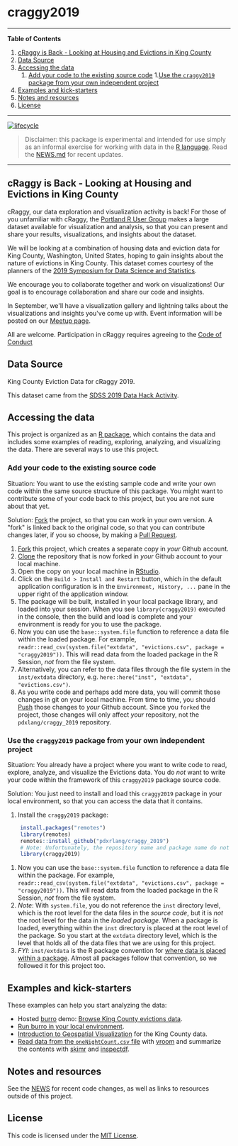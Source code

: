 # craggy2019

---

**Table of Contents**

1. [cRaggy is Back - Looking at Housing and Evictions in King County](#craggy-is-back---looking-at-housing-and-evictions-in-king-county)
1. [Data Source](#data-source)
1. [Accessing the data](#accessing-the-data)
    1. [Add your code to the existing source code](#add-your-code-to-the-existing-source-code)
    1.[Use the `craggy2019` package from your own independent project](#use-the-craggy2019-package-from-your-own-independent-project)
1. [Examples and kick-starters](#examples-and-kick-starters)
1. [Notes and resources](#notes-and-resources)
1. [License](#license)

---

<!-- badges: start -->
[![lifecycle](https://img.shields.io/badge/lifecycle-experimental-orange.svg)](https://www.tidyverse.org/lifecycle/#experimental)
<!-- badges: end -->

> Disclaimer: this package is experimental and intended for use simply as an informal exercise for working with data in the [R language](https://www.r-project.org/). Read the [NEWS.md](NEWS.md) for recent updates.

---

## cRaggy is Back - Looking at Housing and Evictions in King County

cRaggy, our data exploration and visualization activity is back! For those of you unfamiliar with cRaggy, the [Portland R User Group](https://www.meetup.com/portland-r-user-group/) makes a large dataset available for visualization and analysis, so that you can present and share your results, visualizations, and insights about the dataset.

We will be looking at a combination of housing data and eviction data for King County, Washington, United States, hoping to gain insights about the nature of evictions in King County. This dataset comes courtesy of the planners of the [2019 Symposium for Data Science and Statistics](https://ww2.amstat.org/meetings/sdss/2019/). 

We encourage you to collaborate together and work on visualizations! Our goal is to encourage collaboration and share our code and insights.

In September, we'll have a visualization gallery and lightning talks about the visualizations and insights you've come up with. Event information will be posted on our [Meetup page](https://www.meetup.com/portland-r-user-group/events/).

All are welcome. Participation in cRaggy requires agreeing to the [Code of Conduct](.github/CODE_OF_CONDUCT.md)

## Data Source

King County Eviction Data for cRaggy 2019.

This dataset came from the [SDSS 2019 Data Hack Activity](https://ww2.amstat.org/meetings/sdss/2019/).

## Accessing the data

This project is organized as an [R package](https://r-pkgs.org/), which
contains the data and includes some examples of reading, exploring, analyzing, and visualizing the data. There are several ways to use this project.

### Add your code to the existing source code

Situation: You want to use the existing sample code and write your own code within the same source structure of this package. You might want to contribute some of your code back to this project, but you are not sure about that yet.

Solution: [Fork](https://help.github.com/en/articles/fork-a-repo) the project, so that you can work in your own version. A "fork" is linked back to the original code, so that you can contribute changes later, if you so choose, by making a [Pull Request](https://help.github.com/en/articles/creating-a-pull-request-from-a-fork).

1. [Fork](https://help.github.com/en/articles/fork-a-repo) this project, which creates a separate copy in _your_ Github account.
1. [Clone](https://help.github.com/en/articles/cloning-a-repository) the repository that is now forked in _your_ Github account to your local machine.
1. Open the copy on your local machine in [RStudio](https://www.rstudio.com/products/rstudio/).
1. Click on the `Build > Install and Restart` button, which in the default application configuration is in the `Environment, History, ...` pane in the upper right of the application window.
1. The package will be built, installed in your local package library, and loaded into your session. When you see `library(craggy2019)` executed in the console, then the build and load is complete and your environment is ready for you to use the package.
1. Now you can use the `base::system.file` function to reference a data file within the loaded package. For example, `readr::read_csv(system.file("extdata", "evictions.csv", package = "craggy2019"))`. This will read data from the loaded package in the R Session, _not_ from the file system.
1. Alternatively, you can refer to the data files through the file system in the `inst/extdata` directory, e.g. `here::here("inst", "extdata", "evictions.csv")`.
1. As you write code and perhaps add more data, you will commit those changes in git on your local machine. From time to time, you should [Push](https://help.github.com/en/articles/pushing-commits-to-a-remote-repository) those changes to _your_ Github account. Since you `forked` the project, those changes will only affect _your_ repository, not the `pdxlang/craggy_2019` repository.

### Use the `craggy2019` package from your own independent project

Situation: You already have a project where you want to write code to read, explore, analyze, and visualize the Evictions data. You do _not_ want to write your code within the framework of this `craggy2019` package source code.

Solution: You just need to install and load this `craggy2019` package in your local environment, so that you can access the data that it contains.

1. Install the `craggy2019` package:
```r
    install.packages("remotes")
    library(remotes)
    remotes::install_github("pdxrlang/craggy_2019")
    # Note: Unfortunately, the repository name and package name do not match!
    library(craggy2019)
```
1. Now you can use the `base::system.file` function to reference a data file within the package. For example, `readr::read_csv(system.file("extdata", "evictions.csv", package = "craggy2019"))`. This will read data from the loaded package in the R Session, _not_ from the file system.
1. _Note_: With `system.file`, you do not reference the `inst` directory level, which is the root level for the data files in the _source code_, but it is _not_ the root level for the data in the _loaded package_. When a package is loaded, everything within the `inst` directory is placed at the root level of the package. So you start at the `extdata` directory level, which is the level that holds all of the data files that we are using for this project.
1. _FYI_: `inst/extdata` is the R package convention for [where data is placed within a package](https://r-pkgs.org/data.html). Almost all packages follow that convention, so we followed it for this project too.

## Examples and kick-starters

These examples can help you start analyzing the data:

  * Hosted [burro](https://laderast.github.io/burro/) demo: [Browse King County evictions data](https://tladeras.shinyapps.io/evictions_king_county/).
  * [Run burro in your local environment](vignettes/evictions.Rmd).
  * [Introduction to Geospatial Visualization](vignettes/Introduction_to_Visualizing_Geospatial_Data.md) for the King County data.
  * [Read data from the `oneNightCount.csv` file](vignettes/demo-1night-vroom-etc.md) with [vroom](https://cran.r-project.org/package=vroom) and summarize the contents with [skimr](https://cran.r-project.org/package=skimr) and [inspectdf](https://cran.r-project.org/package=inspectdf).

## Notes and resources

See the [NEWS](NEWS.md) for recent code changes, as well as links to resources outside of this project.

## License

This code is licensed under the [MIT License](LICENSE.md).
